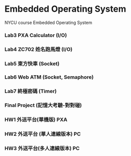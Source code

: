 # Embedded Operating System
NYCU course Embedded Operating System

### Lab3 PXA Calculator (I/O)

### Lab4 ZC702 姓名跑馬燈 (I/O)

### Lab5 東方快車 (Socket)

### Lab6 Web ATM (Socket, Semaphore)

### Lab7 終極密碼 (Timer)

### Final Project (記憶大考驗-對對碰)

### HW1 外送平台(單機版) PXA

### HW2 外送平台 (單人連線版本) PC

### HW3 外送平台(多人連線版本) PC
